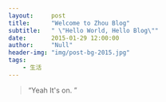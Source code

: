 ```yaml
---
layout:     post
title:      "Welcome to Zhou Blog"
subtitle:   " \"Hello World, Hello Blog\""
date:       2015-01-29 12:00:00
author:     "Null"
header-img: "img/post-bg-2015.jpg"
tags:
    - 生活
---
```


> “Yeah It's on. ”


## 